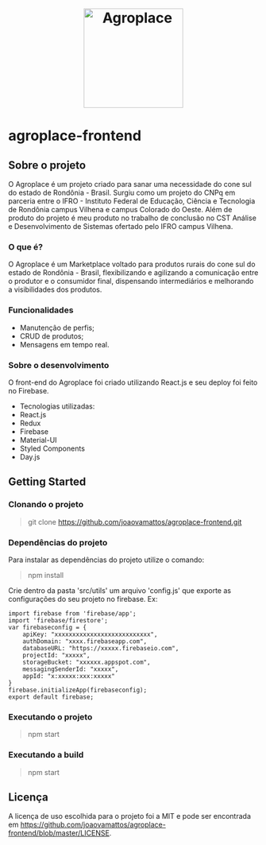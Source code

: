 <h1 align="center">
    <img alt="Agroplace" src="https://agroplace-project.web.app/static/media/green-agroplace.403f9dca.svg" width="200px" />
</h1>

# agroplace-frontend

## Sobre o projeto

O Agroplace é um projeto criado para sanar uma necessidade do cone sul do estado de Rondônia - Brasil. Surgiu como um projeto do CNPq em parceria entre o IFRO - Instituto Federal de Educação, Ciência e Tecnologia de Rondônia campus Vilhena e campus Colorado do Oeste. Além de produto do projeto é meu produto no trabalho de conclusão no CST Análise e Desenvolvimento de Sistemas ofertado pelo IFRO campus Vilhena.

### O que é?

O Agroplace é um Marketplace voltado para produtos rurais do cone sul do estado de Rondônia - Brasil, flexibilizando e agilizando a comunicação entre o produtor e o consumidor final, dispensando intermediários e melhorando a visibilidades dos produtos.

### Funcionalidades

- Manutenção de perfis;
- CRUD de produtos;
- Mensagens em tempo real. 

### Sobre o desenvolvimento

O front-end do Agroplace foi criado utilizando React.js e seu deploy foi feito no Firebase.

- Tecnologias utilizadas:
 - React.js
 - Redux
 - Firebase
 - Material-UI
 - Styled Components
 - Day.js

## Getting Started

### Clonando o projeto

> git clone https://github.com/joaovamattos/agroplace-frontend.git

### Dependências do projeto

Para instalar as dependências do projeto utilize o comando:

> npm install


Crie dentro da pasta 'src/utils' um arquivo 'config.js' que exporte as configurações do seu projeto no firebase. Ex:

```
import firebase from 'firebase/app';
import 'firebase/firestore';
var firebaseconfig = {
    apiKey: "xxxxxxxxxxxxxxxxxxxxxxxxxxx",
    authDomain: "xxxx.firebaseapp.com",
    databaseURL: "https://xxxxx.firebaseio.com",
    projectId: "xxxxx",
    storageBucket: "xxxxxx.appspot.com",
    messagingSenderId: "xxxxx",
    appId: "x:xxxxx:xxx:xxxxx"
}
firebase.initializeApp(firebaseconfig);
export default firebase;
```

### Executando o projeto

> npm start

### Executando a build
> npm start

## Licença

A licença de uso escolhida para o projeto foi a MIT e pode ser encontrada em https://github.com/joaovamattos/agroplace-frontend/blob/master/LICENSE.
